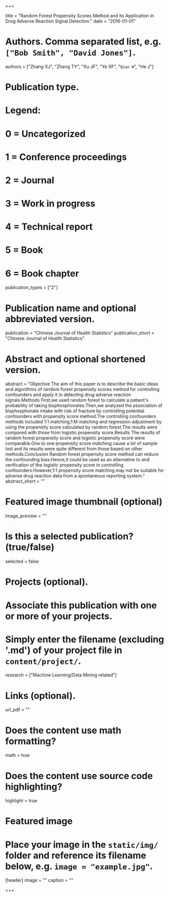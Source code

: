 +++

title = "Random Forest Propensity Scores Method and its Application in Drug Adverse Reaction Signal Detection."
date = "2016-01-01"

# Authors. Comma separated list, e.g. `["Bob Smith", "David Jones"]`.
authors = ["Zhang XJ", "Zhang TY", "Xu JF", "Ye XF", "`Qian W`", "He J"]

# Publication type.
# Legend:
# 0 = Uncategorized
# 1 = Conference proceedings
# 2 = Journal
# 3 = Work in progress
# 4 = Technical report
# 5 = Book
# 6 = Book chapter
publication_types = ["2"]

# Publication name and optional abbreviated version.
publication = "Chinese Journal of Health Statistics"
publication_short = "Chinese Journal of Health Statistics"

# Abstract and optional shortened version.
abstract = "Objective The aim of this paper is to describe the basic ideas and algorithms of random forest propensity scores method for controlling confounders and apply it in detecting drug adverse reaction signals.Methods First,we used random forest to calculate a patient's probability of taking bisphosphonates.Then,we analyzed the association of bisphosphonate intake with risk of fracture by controlling potential confounders with propensity score method.The controlling confounders methods included 1:1 matching,1:M matching and regression adjustment by using the propensity score calculated by random forest.The results were compared with those from logistic propensity score.Results The results of random forest propensity score and logistic propensity score were comparable.One to one propensity score matching cause a lot of sample lost and its results were quite different from those based on other methods.Conclusion Random forest propensity score method can reduce the confounding bias.Hence,it could be used as an alternative to and verification of the logistic propensity score in controlling confounders.However,1:1 propensity score matching may not be suitable for adverse drug reaction data from a spontaneous reporting system."
abstract_short = ""

# Featured image thumbnail (optional)
image_preview = ""

# Is this a selected publication? (true/false)
selected = false

# Projects (optional).
#   Associate this publication with one or more of your projects.
#   Simply enter the filename (excluding '.md') of your project file in `content/project/`.
research = ["Machine Learning/Data Mining related"]

# Links (optional).
url_pdf = ""


# Does the content use math formatting?
math = true

# Does the content use source code highlighting?
highlight = true

# Featured image
# Place your image in the `static/img/` folder and reference its filename below, e.g. `image = "example.jpg"`.
[header]
image = ""
caption = ""

+++
